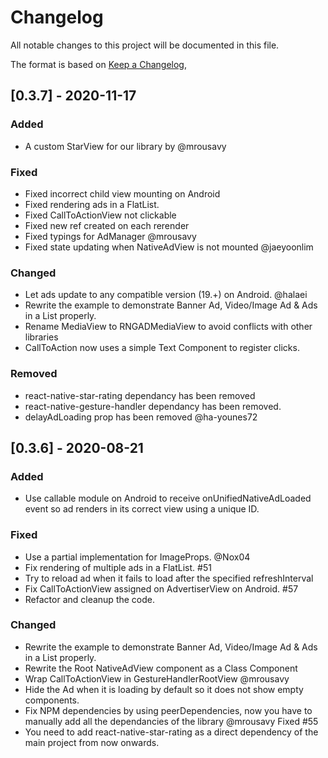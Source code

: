 # Changelog

All notable changes to this project will be documented in this file.

The format is based on [Keep a Changelog](https://keepachangelog.com/en/1.0.0/),

## [0.3.7] - 2020-11-17

### Added

- A custom StarView for our library by @mrousavy

### Fixed

- Fixed incorrect child view mounting on Android
- Fixed rendering ads in a FlatList.
- Fixed CallToActionView not clickable
- Fixed new ref created on each rerender
- Fixed typings for AdManager @mrousavy
- Fixed state updating when NativeAdView is not mounted @jaeyoonlim

### Changed
- Let ads update to any compatible version (19.+) on Android. @halaei 
- Rewrite the example to demonstrate Banner Ad, Video/Image Ad & Ads in a List properly.
- Rename MediaView to RNGADMediaView to avoid conflicts with other libraries
- CallToAction now uses a simple Text Component to register clicks.

### Removed

- react-native-star-rating dependancy has been removed
- react-native-gesture-handler dependancy has been removed.
- delayAdLoading prop has been removed @ha-younes72 

## [0.3.6] - 2020-08-21

### Added

- Use callable module on Android to receive onUnifiedNativeAdLoaded event so ad renders in its correct view using a unique ID.

### Fixed

- Use a partial implementation for ImageProps. @Nox04
- Fix rendering of multiple ads in a FlatList. #51
- Try to reload ad when it fails to load after the specified refreshInterval
- Fix CallToActionView assigned on AdvertiserView on Android. #57
- Refactor and cleanup the code.

### Changed
- Rewrite the example to demonstrate Banner Ad, Video/Image Ad & Ads in a List properly.
- Rewrite the Root NativeAdView component as a Class Component
- Wrap CallToActionView in GestureHandlerRootView @mrousavy
- Hide the Ad when it is loading by default so it does not show empty components.
- Fix NPM dependencies by using peerDependencies, now you have to manually add all the dependancies of the library @mrousavy Fixed #55
- You need to add react-native-star-rating as a direct dependency of the main project from now onwards.



